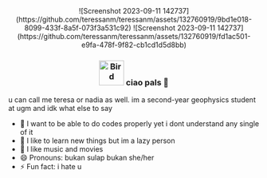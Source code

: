<div align = center>
![Screenshot 2023-09-11 142737](https://github.com/teressanm/teressanm/assets/132760919/9bd1e018-8099-433f-8a5f-073f3a531c92)
![Screenshot 2023-09-11 142737](https://github.com/teressanm/teressanm/assets/132760919/fd1ac501-e9fa-478f-9f82-cb1cd1d5d8bb)

### <img src="https://raw.githubusercontent.com/Tarikul-Islam-Anik/Animated-Fluent-Emojis/master/Emojis/Animals/Bird.png" alt="Bird" width="50" height="50" /> ciao pals 👋

<div align = left>

u can call me teresa or nadia as well. im a second-year geophysics student at ugm and idk what else to say
- 🔭 I want to be able to do codes properly yet i dont understand any single of it
- 🌱 I like to learn new things but im a lazy person
- 💬 I like music and movies
- 😄 Pronouns: bukan sulap bukan she/her
- ⚡ Fun fact: i hate u

[![<Gmail>](https://img.shields.io/badge/Gmail-4db8ff?style=for-the-badge&logo=Gmail&logoColor=white)](nadiamaharani@mail.ugm.ac.id)
[![<Linkedin>](https://img.shields.io/badge/Linked_in-0099ff?style=for-the-badge&logo=Linkedin&logoColor=white)](https://linkedin.com/in/nadia-maharaniii)
[![<Instagram>](https://img.shields.io/badge/Instagram-003d66?style=for-the-badge&logo=Instagram&logoColor=white)](https://instagram.com/teressanm)
